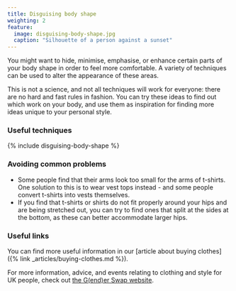```yaml
---
title: Disguising body shape
weighting: 2
feature:
  image: disguising-body-shape.jpg
  caption: "Silhouette of a person against a sunset"
---
```


You might want to hide, minimise, emphasise, or enhance certain parts of your body shape in order to feel more comfortable. A variety of techniques can be used to alter the appearance of these areas.

This is not a science, and not all techniques will work for everyone: there are no hard and fast rules in fashion. You can try these ideas to find out which work on your body, and use them as inspiration for finding more ideas unique to your personal style.

### Useful techniques

{% include disguising-body-shape %}

### Avoiding common problems

- Some people find that their arms look too small for the arms of t-shirts. One solution to this is to wear vest tops instead - and some people convert t-shirts into vests themselves.
- If you find that t-shirts or shirts do not fit properly around your hips and are being stretched out, you can try to find ones that split at the sides at the bottom, as these can better accommodate larger hips.

### Useful links

You can find more useful information in our [article about buying clothes]({% link _articles/buying-clothes.md %}).

For more information, advice, and events relating to clothing and style for UK people, check out [the G(end)er Swap website](https://genderswap.org).
